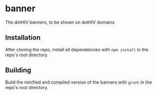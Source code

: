 banner
======

The dotHIV banners, to be shown on dotHIV domains

Installation
------------

After cloning the repo, install all dependencies with `npm install` in the repo's root directory.

Building
--------

Build the minified and compiled version of the banners with `grunt` in the repo's root directory.